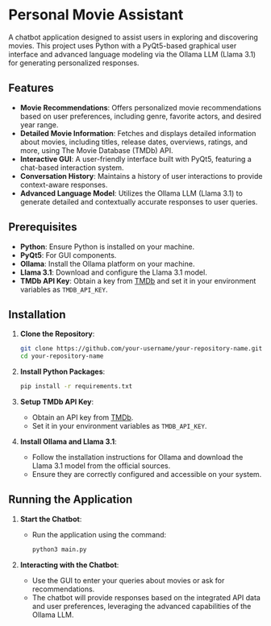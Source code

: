 # Personal Movie Assistant

A chatbot application designed to assist users in exploring and discovering movies. This project uses Python with a PyQt5-based graphical user interface and advanced language modeling via the Ollama LLM (Llama 3.1) for generating personalized responses.

## Features

- **Movie Recommendations**: Offers personalized movie recommendations based on user preferences, including genre, favorite actors, and desired year range.
- **Detailed Movie Information**: Fetches and displays detailed information about movies, including titles, release dates, overviews, ratings, and more, using The Movie Database (TMDb) API.
- **Interactive GUI**: A user-friendly interface built with PyQt5, featuring a chat-based interaction system.
- **Conversation History**: Maintains a history of user interactions to provide context-aware responses.
- **Advanced Language Model**: Utilizes the Ollama LLM (Llama 3.1) to generate detailed and contextually accurate responses to user queries.

## Prerequisites

- **Python**: Ensure Python is installed on your machine.
- **PyQt5**: For GUI components.
- **Ollama**: Install the Ollama platform on your machine.
- **Llama 3.1**: Download and configure the Llama 3.1 model.
- **TMDb API Key**: Obtain a key from [TMDb](https://www.themoviedb.org/) and set it in your environment variables as `TMDB_API_KEY`.

## Installation

1. **Clone the Repository**:
   ```bash
   git clone https://github.com/your-username/your-repository-name.git
   cd your-repository-name
   ```

2. **Install Python Packages**:
   ```bash
   pip install -r requirements.txt
   ```

3. **Setup TMDb API Key**:
   - Obtain an API key from [TMDb](https://www.themoviedb.org/).
   - Set it in your environment variables as `TMDB_API_KEY`.

4. **Install Ollama and Llama 3.1**:
   - Follow the installation instructions for Ollama and download the Llama 3.1 model from the official sources.
   - Ensure they are correctly configured and accessible on your system.

## Running the Application

1. **Start the Chatbot**:
   - Run the application using the command:
     ```bash
     python3 main.py
     ```

2. **Interacting with the Chatbot**:
   - Use the GUI to enter your queries about movies or ask for recommendations.
   - The chatbot will provide responses based on the integrated API data and user preferences, leveraging the advanced capabilities of the Ollama LLM.

